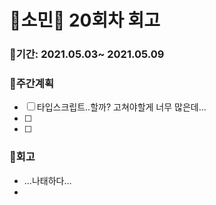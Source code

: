 # 🌼소민🌼 20회차 회고

### 🥕기간: 2021.05.03~ 2021.05.09

### 🍆주간계획

 - [ ] 타입스크립트..할까? 고쳐야할게 너무 많은데...
 - [ ] 
 - [ ] 
 
### 🥦회고

- ...나태하다...
- 
